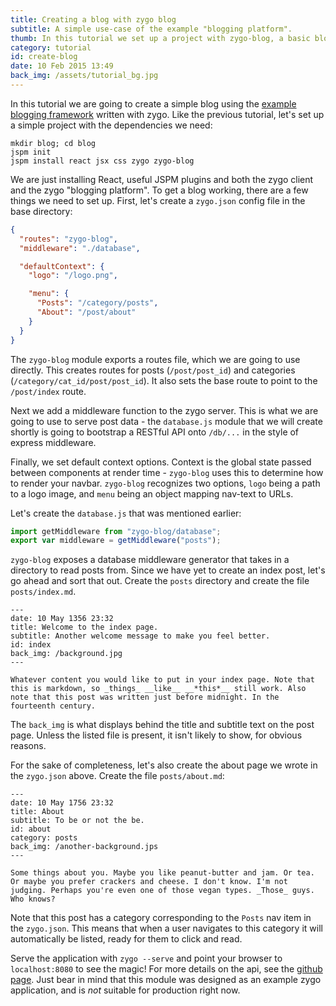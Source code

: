 ```yaml
---
title: Creating a blog with zygo blog
subtitle: A simple use-case of the example "blogging platform".
thumb: In this tutorial we set up a project with zygo-blog, a basic blogging platform written with zygo.
category: tutorial
id: create-blog
date: 10 Feb 2015 13:49
back_img: /assets/tutorial_bg.jpg
---
```


In this tutorial we are going to create a simple blog using the [example blogging framework](https://github.com/zygo-io/zygo-blog) written with zygo. Like the previous tutorial, let's set up a simple project with the dependencies we need:

```
mkdir blog; cd blog
jspm init
jspm install react jsx css zygo zygo-blog
```

We are just installing React, useful JSPM plugins and both the zygo client and the zygo "blogging platform". To get a blog working, there are a few things we need to set up. First, let's create a `zygo.json` config file in the base directory:

```json
{
  "routes": "zygo-blog",
  "middleware": "./database",

  "defaultContext": {
    "logo": "/logo.png",

    "menu": {
      "Posts": "/category/posts",
      "About": "/post/about"
    }
  }
}
```

The `zygo-blog` module exports a routes file, which we are going to use directly. This creates routes for posts (`/post/post_id`) and categories (`/category/cat_id/post/post_id`). It also sets the base route to point to the `/post/index` route.

Next we add a middleware function to the zygo server. This is what we are going to use to serve post data - the `database.js` module that we will create shortly is going to bootstrap a RESTful API onto `/db/...` in the style of express middleware.

Finally, we set default context options. Context is the global state passed between components at render time - `zygo-blog` uses this to determine how to render your navbar. `zygo-blog` recognizes two options, `logo` being a path to a logo image, and `menu` being an object mapping nav-text to URLs.

Let's create the `database.js` that was mentioned earlier:

```javascript
import getMiddleware from "zygo-blog/database";
export var middleware = getMiddleware("posts");
```

`zygo-blog` exposes a database middleware generator that takes in a directory to read posts from. Since we have yet to create an index post, let's go ahead and sort that out. Create the `posts` directory and create the file `posts/index.md`.

```
---
date: 10 May 1356 23:32
title: Welcome to the index page.
subtitle: Another welcome message to make you feel better.
id: index
back_img: /background.jpg
---

Whatever content you would like to put in your index page. Note that this is markdown, so _things_ __like__ __*this*__ still work. Also note that this post was written just before midnight. In the fourteenth century.
```

The `back_img` is what displays behind the title and subtitle text on the post page. Unless the listed file is present, it isn't likely to show, for obvious reasons.

For the sake of completeness, let's also create the about page we wrote in the `zygo.json` above. Create the file `posts/about.md`:

```
---
date: 10 May 1756 23:32
title: About
subtitle: To be or not the be.
id: about
category: posts
back_img: /another-background.jps
---

Some things about you. Maybe you like peanut-butter and jam. Or tea. Or maybe you prefer crackers and cheese. I don't know. I'm not judging. Perhaps you're even one of those vegan types. _Those_ guys. Who knows?
```

Note that this post has a category corresponding to the `Posts` nav item in the `zygo.json`. This means that when a user navigates to this category it will automatically be listed, ready for them to click and read.

Serve the application with `zygo --serve` and point your browser to `localhost:8080` to see the magic! For more details on the api, see the [github page](https://github.com/zygo-io/zygo-blog). Just bear in mind that this module was designed as an example zygo application, and is _not_ suitable for production right now.

